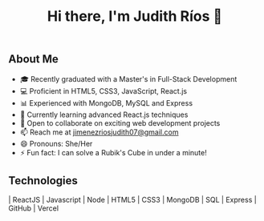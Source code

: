 <!DOCTYPE html>
<html lang="en">
<head>
    <meta charset="UTF-8">
    <meta name="viewport" content="width=device-width, initial-scale=1.0">
    <title>Judith Ríos - Full-Stack Developer</title>
</head>
<body>

<header>
    <h1>Hi there, I'm Judith Ríos 👋</h1>
</header>

<section>
    <h1>About Me</h1>
    <ul>
        <li>🎓 Recently graduated with a Master's in Full-Stack Development</li>
        <li>💻 Proficient in HTML5, CSS3, JavaScript, React.js</li>
        <li>📊 Experienced with MongoDB, MySQL and Express</li>
        <li>🌱 Currently learning advanced React.js techniques</li>
        <li>🤝 Open to collaborate on exciting web development projects</li>
        <li>📫 Reach me at <a href="mailto:judithfullstack@gmail.com">jimenezriosjudith07@gmail.com</a></li>
        <li>😄 Pronouns: She/Her</li>
        <li>⚡ Fun fact: I can solve a Rubik's Cube in under a minute!</li>
    </ul>
</section>

<section>
    <h1>Technologies</h1>
    <p>| ReactJS | Javascript | Node | HTML5 | CSS3 | MongoDB | SQL | Express | GitHub | Vercel </p>
</section>

</body>
</html>

